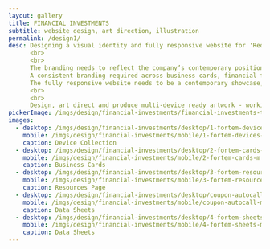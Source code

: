 ```yaml
---
layout: gallery
title: FINANCIAL INVESTMENTS
subtitle: website design, art direction, illustration
permalink: /design1/
desc: Designing a visual identity and fully responsive website for 'Red Engine' for a new financial company 'Fortem Capital' - using an existing logo as the starting point.
      <br>
      <br>
      The branding needs to reflect the company’s contemporary position in the marketplace, and communicate their extensive financial knowledge and experience.
      A consistent branding required across business cards, financial factsheets and all stationery for print and digital – to also include designed data infographics and spot illustrations.
      The fully responsive website needs to be a contemporary showcase, be easy to navigate and work as an information resource.
      <br>
      <br>
      Design, art direct and produce multi-device ready artwork - working with a content analyst and website developer.
pickerImage: /imgs/design/financial-investments/financial-investments-thumb.jpg
images:
  - desktop: /imgs/design/financial-investments/desktop/1-fortem-devices-selection-dt.jpg
    mobile: /imgs/design/financial-investments/mobile/1-fortem-devices-selection-m.jpg
    caption: Device Collection
  - desktop: /imgs/design/financial-investments/desktop/2-fortem-cards-dt.jpg
    mobile: /imgs/design/financial-investments/mobile/2-fortem-cards-m.jpg
    caption: Business Cards
  - desktop: /imgs/design/financial-investments/desktop/3-fortem-resources-page-dt.jpg
    mobile: /imgs/design/financial-investments/mobile/3-fortem-resources-page-m.jpg
    caption: Resources Page
  - desktop: /imgs/design/financial-investments/desktop/coupon-autocall-dt.jpg
    mobile: /imgs/design/financial-investments/mobile/coupon-autocall-m.jpg
    caption: Data Sheets
  - desktop: /imgs/design/financial-investments/desktop/4-fortem-sheets-dt.jpg
    mobile: /imgs/design/financial-investments/mobile/4-fortem-sheets-m.jpg
    caption: Data Sheets
---
```

